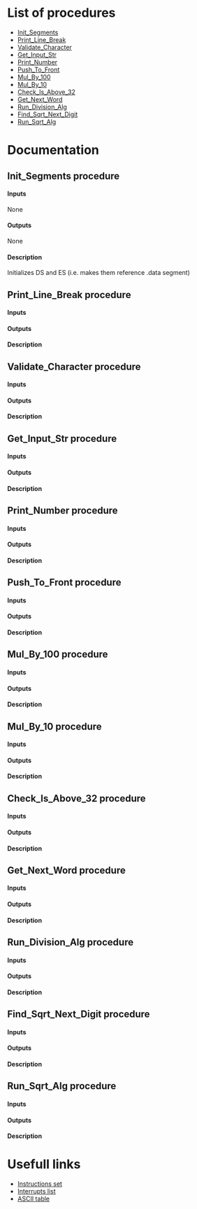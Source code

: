 # List of procedures
- [Init_Segments](https://github.com/vadimsZinatulins/ProjAC1#init_segments-procedure)
- [Print_Line_Break](https://github.com/vadimsZinatulins/ProjAC1#Print_Line_Break-procedure)
- [Validate_Character](https://github.com/vadimsZinatulins/ProjAC1#Validate_Character-procedure)
- [Get_Input_Str](https://github.com/vadimsZinatulins/ProjAC1#Get_Input_Str-procedure)
- [Print_Number](https://github.com/vadimsZinatulins/ProjAC1#Print_Number-procedure)
- [Push_To_Front](https://github.com/vadimsZinatulins/ProjAC1#Push_To_Front-procedure)
- [Mul_By_100](https://github.com/vadimsZinatulins/ProjAC1#Mul_By_100-procedure)
- [Mul_By_10](https://github.com/vadimsZinatulins/ProjAC1#Mul_By_10-procedure)
- [Check_Is_Above_32](https://github.com/vadimsZinatulins/ProjAC1#Check_Is_Above_32-procedure)
- [Get_Next_Word](https://github.com/vadimsZinatulins/ProjAC1#Get_Next_Word-procedure)
- [Run_Division_Alg](https://github.com/vadimsZinatulins/ProjAC1#Run_Division_Alg-procedure)
- [Find_Sqrt_Next_Digit](https://github.com/vadimsZinatulins/ProjAC1#Find_Sqrt_Next_Digit-procedure)
- [Run_Sqrt_Alg](https://github.com/vadimsZinatulins/ProjAC1#Run_Sqrt_Alg-procedure)

# Documentation
## Init_Segments procedure
#### Inputs
None
#### Outputs
None
#### Description
Initializes  DS and ES (i.e. makes them reference .data segment)

## Print_Line_Break procedure
#### Inputs
#### Outputs
#### Description

## Validate_Character procedure
#### Inputs
#### Outputs
#### Description

## Get_Input_Str procedure
#### Inputs
#### Outputs
#### Description

## Print_Number procedure
#### Inputs
#### Outputs
#### Description

## Push_To_Front procedure
#### Inputs
#### Outputs
#### Description

## Mul_By_100 procedure
#### Inputs
#### Outputs
#### Description

## Mul_By_10 procedure
#### Inputs
#### Outputs
#### Description

## Check_Is_Above_32 procedure
#### Inputs
#### Outputs
#### Description

## Get_Next_Word procedure
#### Inputs
#### Outputs
#### Description

## Run_Division_Alg procedure
#### Inputs
#### Outputs
#### Description

## Find_Sqrt_Next_Digit procedure
#### Inputs
#### Outputs
#### Description

## Run_Sqrt_Alg procedure
#### Inputs
#### Outputs
#### Description


# Usefull links
- [Instructions set](https://jbwyatt.com/253/emu/8086_instruction_set.html)
- [Interrupts list](https://jbwyatt.com/253/emu/8086_bios_and_dos_interrupts.html)
- [ASCII table](http://www.asciitable.com/)
